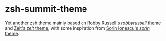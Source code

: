 # zsh-summit-theme

Yet another zsh theme mainly based on [Robby Russell's *robbyrussell* theme](https://github.com/robbyrussell/oh-my-zsh/blob/master/themes/robbyrussell.zsh-theme) and [Zeit's *zeit* theme](https://github.com/zeit/zeit.zsh-theme), with some inspiration from [Sorin Ionescu's *sorin* theme](https://github.com/robbyrussell/oh-my-zsh/blob/master/themes/sorin.zsh-theme).
